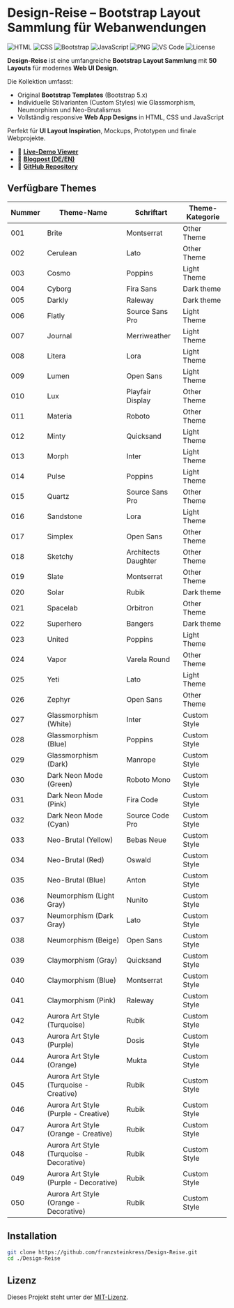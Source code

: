 
# Design-Reise – Bootstrap Layout Sammlung für Webanwendungen

![HTML](https://img.shields.io/badge/HTML-5-E34F26?logo=html5&logoColor=white) ![CSS](https://img.shields.io/badge/CSS-3-1572B6?logo=css3&logoColor=white) ![Bootstrap](https://img.shields.io/badge/Bootstrap-5-7952B3?logo=bootstrap&logoColor=white) ![JavaScript](https://img.shields.io/badge/JavaScript-ES6-F7DF1E?logo=javascript&logoColor=white) ![PNG](https://img.shields.io/badge/Image-PNG-FFFFFF?logo=png&logoColor=black) ![VS Code](https://img.shields.io/badge/Editor-VS%20Code-007ACC?logo=visualstudiocode&logoColor=white) ![License](https://img.shields.io/badge/License-MIT-green)

**Design-Reise** ist eine umfangreiche **Bootstrap Layout Sammlung** mit **50 Layouts** für modernes **Web UI Design**.  

Die Kollektion umfasst:

- Original **Bootstrap Templates** (Bootstrap 5.x)
- Individuelle Stilvarianten (Custom Styles) wie Glassmorphism, Neumorphism und Neo-Brutalismus
- Vollständig responsive **Web App Designs** in HTML, CSS und JavaScript

Perfekt für **UI Layout Inspiration**, Mockups, Prototypen und finale Webprojekte.

- 🔗 **[Live-Demo Viewer](https://franzsteinkress.github.io/Design-Reise/html-visuals/index.html)**
- 🔗 **[Blogpost (DE/EN)](https://steinkress.com/blog.html#post11)**
- 🔗 **[GitHub Repository](https://github.com/franzsteinkress/Design-Reise)**

## Verfügbare Themes

| Nummer | Theme-Name | Schriftart | Theme-Kategorie |
| --- | ------------------- | --------- | ---------- | 
| 001 | Brite | Montserrat | Other Theme |
| 002 | Cerulean | Lato | Other Theme |
| 003 | Cosmo | Poppins | Light Theme |
| 004 | Cyborg | Fira Sans | Dark theme |
| 005 | Darkly | Raleway | Dark theme |
| 006 | Flatly | Source Sans Pro | Light Theme |
| 007 | Journal | Merriweather | Light Theme |
| 008 | Litera | Lora | Light Theme |
| 009 | Lumen | Open Sans | Light Theme |
| 010 | Lux | Playfair Display | Other Theme |
| 011 | Materia | Roboto | Other Theme |
| 012 | Minty | Quicksand | Light Theme |
| 013 | Morph | Inter | Light Theme |
| 014 | Pulse | Poppins | Light Theme |
| 015 | Quartz | Source Sans Pro | Other Theme |
| 016 | Sandstone | Lora | Light Theme |
| 017 | Simplex | Open Sans | Other Theme |
| 018 | Sketchy | Architects Daughter | Other Theme |
| 019 | Slate | Montserrat | Other Theme |
| 020 | Solar | Rubik | Dark theme |
| 021 | Spacelab | Orbitron | Other Theme |
| 022 | Superhero | Bangers | Dark theme |
| 023 | United | Poppins | Light Theme |
| 024 | Vapor | Varela Round | Other Theme |
| 025 | Yeti | Lato | Light Theme |
| 026 | Zephyr | Open Sans | Other Theme |
| 027 | Glassmorphism (White) | Inter | Custom Style |
| 028 | Glassmorphism (Blue) | Poppins | Custom Style |
| 029 | Glassmorphism (Dark) | Manrope | Custom Style |
| 030 | Dark Neon Mode (Green) | Roboto Mono | Custom Style |
| 031 | Dark Neon Mode (Pink) | Fira Code | Custom Style |
| 032 | Dark Neon Mode (Cyan) | Source Code Pro | Custom Style |
| 033 | Neo-Brutal (Yellow) | Bebas Neue | Custom Style |
| 034 | Neo-Brutal (Red) | Oswald | Custom Style |
| 035 | Neo-Brutal (Blue) | Anton | Custom Style |
| 036 | Neumorphism (Light Gray) | Nunito | Custom Style |
| 037 | Neumorphism (Dark Gray) | Lato | Custom Style |
| 038 | Neumorphism (Beige) | Open Sans | Custom Style |
| 039 | Claymorphism (Gray) | Quicksand | Custom Style |
| 040 | Claymorphism (Blue) | Montserrat | Custom Style |
| 041 | Claymorphism (Pink) | Raleway | Custom Style |
| 042 | Aurora Art Style (Turquoise) | Rubik | Custom Style |
| 043 | Aurora Art Style (Purple) | Dosis | Custom Style |
| 044 | Aurora Art Style (Orange) | Mukta | Custom Style |
| 045 | Aurora Art Style (Turquoise - Creative) | Rubik | Custom Style |
| 046 | Aurora Art Style (Purple - Creative) | Rubik | Custom Style |
| 047 | Aurora Art Style (Orange - Creative) | Rubik | Custom Style |
| 048 | Aurora Art Style (Turquoise - Decorative) | Rubik | Custom Style |
| 049 | Aurora Art Style (Purple - Decorative) | Rubik | Custom Style |
| 050 | Aurora Art Style (Orange - Decorative) | Rubik | Custom Style |

## Installation

   ```bash
   git clone https://github.com/franzsteinkress/Design-Reise.git
   cd ./Design-Reise
   ```

## Lizenz

Dieses Projekt steht unter der [MIT-Lizenz](LICENSE).
